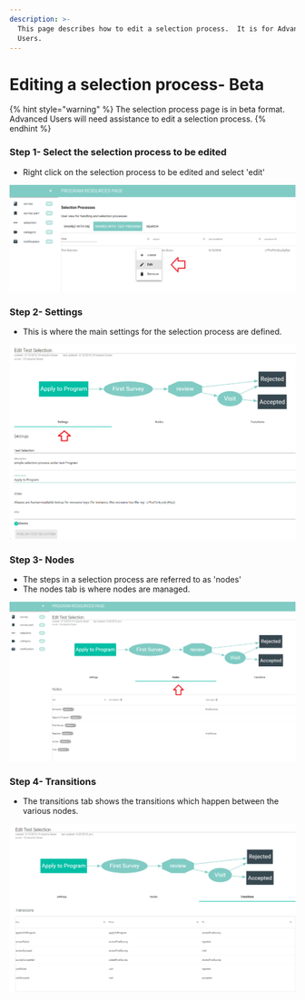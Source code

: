 ```yaml
---
description: >-
  This page describes how to edit a selection process.  It is for Advanced
  Users.
---
```


# Editing a selection process- Beta

{% hint style="warning" %}
The selection process page is in beta format.  Advanced Users will need assistance to edit a selection process.
{% endhint %}

### Step 1- Select the selection process to be edited

* Right click on the selection process to be edited and select 'edit'

![](../../../../.gitbook/assets/image%20%2872%29.png)

### Step 2- Settings 

* This is where the main settings for the selection process are defined.

![](../../../../.gitbook/assets/image%20%2834%29.png)

### Step 3- Nodes

* The steps in a selection process are referred to as 'nodes'
* The nodes tab is where nodes are managed. 

![](../../../../.gitbook/assets/image%20%2829%29.png)

### Step 4- Transitions

* The transitions tab shows the transitions which happen between the various nodes.

![](../../../../.gitbook/assets/image%20%2866%29.png)

